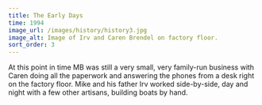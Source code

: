 ```yaml
---
title: The Early Days
time: 1994
image_url: /images/history/history3.jpg
image_alt: Image of Irv and Caren Brendel on factory floor.
sort_order: 3
---
```


At this point in time MB was still a very small, very family-run business with
Caren doing all the paperwork and answering the phones from a desk right on the
factory floor. Mike and his father Irv worked side-by-side, day and night with
a few other artisans, building boats by hand.
